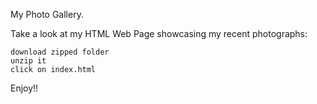 My Photo Gallery.

Take a look at my HTML Web Page showcasing my recent photographs:

    download zipped folder
    unzip it
    click on index.html
    
Enjoy!!
